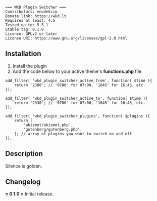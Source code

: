 ```
=== WKD Plugin Switcher ===
Contributors: enodekciw
Donate link: https://wkd.lt
Requires at least: 4.5
Tested up to: 5.5.1
Stable tag: 0.1.0
License: GPLv2 or later
License URI: https://www.gnu.org/licenses/gpl-2.0.html
```

## Installation ##

1. Install the plugin
2. Add the code below to your active theme's **functions.php** file

```
add_filter( 'wkd_plugin_switcher_active_from', function( $time ){
	return '2300'; // '0700' for 07:00, '1645' for 16:45, etc.
});

add_filter( 'wkd_plugin_switcher_active_to', function( $time ){
	return '2330'; // '0700' for 07:00, '1645' for 16:45, etc.
});

add_filter( 'wkd_plugin_switcher_plugins', function( $plugins ){
	return [
		'akismet/akismet.php',
		'gutenberg/gutenberg.php',
	]; // array of plugins you want to switch on and off
});
```

## Description ##

Silence is golden.

## Changelog ##

**= 0.1.0 =**
Initial release.

